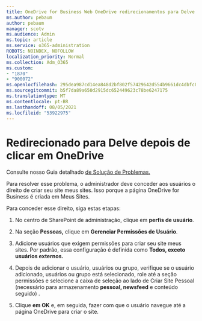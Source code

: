 ```yaml
---
title: OneDrive for Business Web OneDrive redirecionamentos para Delve
ms.author: pebaum
author: pebaum
manager: scotv
ms.audience: Admin
ms.topic: article
ms.service: o365-administration
ROBOTS: NOINDEX, NOFOLLOW
localization_priority: Normal
ms.collection: Adm_O365
ms.custom:
- "1870"
- "900072"
ms.openlocfilehash: 295dea987cd14ea848d2bf802f57429642d554b9661dc4dbfc805a447b7d0ede
ms.sourcegitcommit: b5f7da89a650d2915dc652449623c78be6247175
ms.translationtype: MT
ms.contentlocale: pt-BR
ms.lasthandoff: 08/05/2021
ms.locfileid: "53922975"
---
```

# <a name="redirected-to-delve-after-you-click-onedrive"></a>Redirecionado para Delve depois de clicar em OneDrive

Consulte nosso Guia detalhado [de Solução de Problemas.](https://docs.microsoft.com/sharepoint/support/sites/troubleshooting-guide-for-sites-stopped-at-provisioning)

Para resolver esse problema, o administrador deve conceder aos usuários o direito de criar seu site meus sites. Isso porque a página OneDrive for Business é criada em Meus Sites.

Para conceder esse direito, siga estas etapas:

1. No centro de SharePoint de administração, clique em **perfis de usuário**.

2. Na seção **Pessoas,** clique em **Gerenciar Permissões de Usuário**.

3. Adicione usuários que exigem permissões para criar seu site meus sites. Por padrão, essa configuração é definida como **Todos, exceto usuários externos.**

4. Depois de adicionar o usuário, usuários ou grupo, verifique se o usuário adicionado,  usuários ou grupo está selecionado, role até a seção permissões e selecione a caixa de seleção ao lado de Criar Site Pessoal (necessário para armazenamento **pessoal, newsfeed** e conteúdo seguido) .

5. Clique **em OK** e, em seguida, fazer com que o usuário navegue até a página OneDrive para criar o site.
